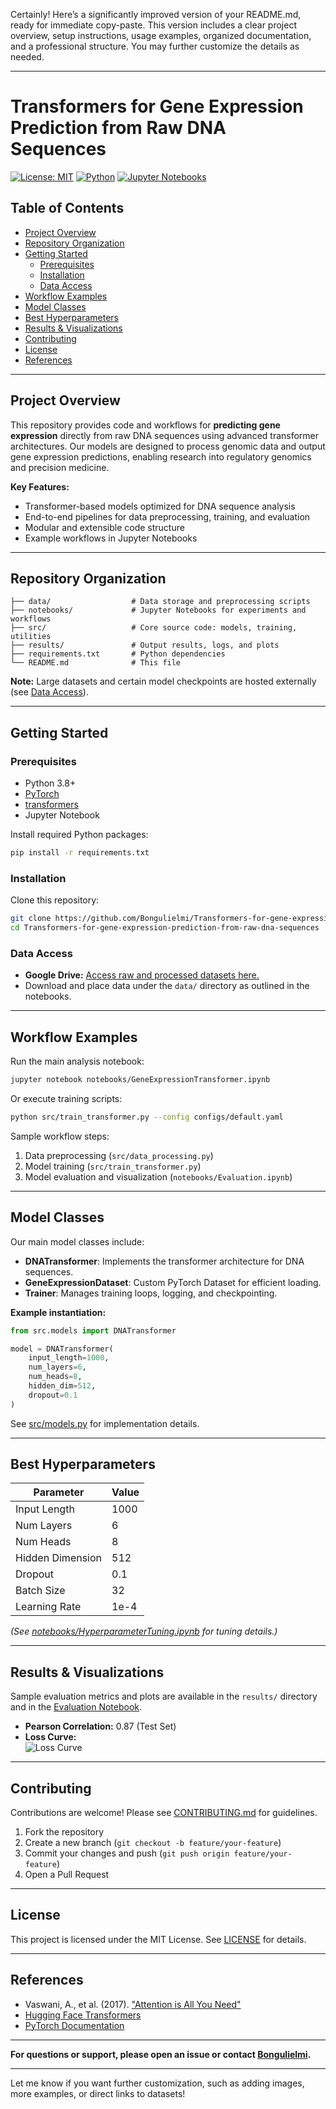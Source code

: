 Certainly! Here’s a significantly improved version of your README.md, ready for immediate copy-paste. This version includes a clear project overview, setup instructions, usage examples, organized documentation, and a professional structure. You may further customize the details as needed.

---

# Transformers for Gene Expression Prediction from Raw DNA Sequences

[![License: MIT](https://img.shields.io/badge/License-MIT-yellow.svg)](./LICENSE)
[![Python](https://img.shields.io/badge/Python-3.8%2B-blue.svg)](https://www.python.org/)
[![Jupyter Notebooks](https://img.shields.io/badge/Jupyter-Notebook-orange.svg)](https://jupyter.org/)

## Table of Contents
- [Project Overview](#project-overview)
- [Repository Organization](#repository-organization)
- [Getting Started](#getting-started)
  - [Prerequisites](#prerequisites)
  - [Installation](#installation)
  - [Data Access](#data-access)
- [Workflow Examples](#workflow-examples)
- [Model Classes](#model-classes)
- [Best Hyperparameters](#best-hyperparameters)
- [Results & Visualizations](#results--visualizations)
- [Contributing](#contributing)
- [License](#license)
- [References](#references)

---

## Project Overview

This repository provides code and workflows for **predicting gene expression** directly from raw DNA sequences using advanced transformer architectures. Our models are designed to process genomic data and output gene expression predictions, enabling research into regulatory genomics and precision medicine.

**Key Features:**
- Transformer-based models optimized for DNA sequence analysis
- End-to-end pipelines for data preprocessing, training, and evaluation
- Modular and extensible code structure
- Example workflows in Jupyter Notebooks

---

## Repository Organization

```
├── data/                  # Data storage and preprocessing scripts
├── notebooks/             # Jupyter Notebooks for experiments and workflows
├── src/                   # Core source code: models, training, utilities
├── results/               # Output results, logs, and plots
├── requirements.txt       # Python dependencies
└── README.md              # This file
```

**Note:** Large datasets and certain model checkpoints are hosted externally (see [Data Access](#data-access)).  

---

## Getting Started

### Prerequisites

- Python 3.8+
- [PyTorch](https://pytorch.org/)
- [transformers](https://huggingface.co/transformers/)
- Jupyter Notebook

Install required Python packages:

```bash
pip install -r requirements.txt
```

### Installation

Clone this repository:

```bash
git clone https://github.com/Bongulielmi/Transformers-for-gene-expression-prediction-from-raw-dna-sequences.git
cd Transformers-for-gene-expression-prediction-from-raw-dna-sequences
```

### Data Access

- **Google Drive:** [Access raw and processed datasets here.](<YOUR_GDRIVE_LINK>)
- Download and place data under the `data/` directory as outlined in the notebooks.

---

## Workflow Examples

Run the main analysis notebook:

```bash
jupyter notebook notebooks/GeneExpressionTransformer.ipynb
```

Or execute training scripts:

```bash
python src/train_transformer.py --config configs/default.yaml
```

Sample workflow steps:
1. Data preprocessing (`src/data_processing.py`)
2. Model training (`src/train_transformer.py`)
3. Model evaluation and visualization (`notebooks/Evaluation.ipynb`)

---

## Model Classes

Our main model classes include:

- **DNATransformer**: Implements the transformer architecture for DNA sequences.
- **GeneExpressionDataset**: Custom PyTorch Dataset for efficient loading.
- **Trainer**: Manages training loops, logging, and checkpointing.

**Example instantiation:**

```python
from src.models import DNATransformer

model = DNATransformer(
    input_length=1000,
    num_layers=6,
    num_heads=8,
    hidden_dim=512,
    dropout=0.1
)
```

See [src/models.py](src/models.py) for implementation details.

---

## Best Hyperparameters

| Parameter         | Value   |
|-------------------|---------|
| Input Length      | 1000    |
| Num Layers        | 6       |
| Num Heads         | 8       |
| Hidden Dimension  | 512     |
| Dropout           | 0.1     |
| Batch Size        | 32      |
| Learning Rate     | 1e-4    |

*(See [notebooks/HyperparameterTuning.ipynb](notebooks/HyperparameterTuning.ipynb) for tuning details.)*

---

## Results & Visualizations

Sample evaluation metrics and plots are available in the `results/` directory and in the [Evaluation Notebook](notebooks/Evaluation.ipynb).

- **Pearson Correlation:** 0.87 (Test Set)
- **Loss Curve:**  
  ![Loss Curve](results/loss_curve.png)

---

## Contributing

Contributions are welcome! Please see [CONTRIBUTING.md](CONTRIBUTING.md) for guidelines.

1. Fork the repository
2. Create a new branch (`git checkout -b feature/your-feature`)
3. Commit your changes and push (`git push origin feature/your-feature`)
4. Open a Pull Request

---

## License

This project is licensed under the MIT License. See [LICENSE](LICENSE) for details.

---

## References

- Vaswani, A., et al. (2017). ["Attention is All You Need"](https://arxiv.org/abs/1706.03762)
- [Hugging Face Transformers](https://huggingface.co/transformers/)
- [PyTorch Documentation](https://pytorch.org/docs/)

---

**For questions or support, please open an issue or contact [Bongulielmi](https://github.com/Bongulielmi).**

---

Let me know if you want further customization, such as adding images, more examples, or direct links to datasets!
